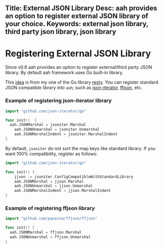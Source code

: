 Title: External JSON Library
Desc: aah provides an option to register external JSON library of your choice.
Keywords: external json library, third party json library, json library
---
# Registering External JSON Library

<span class="badge lb-sm">Since v0.8</span> aah provides an option to register external/third party JSON library. By default aah framework uses Go built-in library.

This [idea](https://github.com/go-resty/resty/issues/76) is from my one of the Go library [resty](https://github.com/go-resty/resty). You can register standard JSON compatible library into `aah`; such as [json-iterator](https://github.com/json-iterator/go), [ffjson](https://github.com/pquerna/ffjson), etc.

### Example of registering json-iterator library

```go
import "github.com/json-iterator/go"

func init()  {
  aah.JSONMarshal = jsoniter.Marshal
	aah.JSONUnmarshal = jsoniter.Unmarshal
	aah.JSONMarshalIndent = jsoniter.MarshalIndent
}
```

By default, `jsoniter` do not sort the map keys like standard library. If you want 100% compatibility, register as follows:
```go
import "github.com/json-iterator/go"

func init() {
	jjson := jsoniter.ConfigCompatibleWithStandardLibrary
	aah.JSONMarshal = jjson.Marshal
	aah.JSONUnmarshal = jjson.Unmarshal
	aah.JSONMarshalIndent = jjson.MarshalIndent
}
```

### Example of registering ffjson library

```go
import "github.com/pquerna/ffjson/ffjson"

func init() {
  aah.JSONMarshal = ffjson.Marshal
  aah.JSONUnmarshal = ffjson.Unmarshal
}
```
